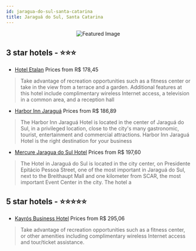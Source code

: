 ```yaml
---
id: jaragua-do-sul-santa-catarina
title: Jaraguá do Sul, Santa Catarina
---
```


<center><img src="https://i.travelapi.com/hotels/24000000/23660000/23659600/23659548/bd8b69cd_z.jpg" alt="Featured Image" /></center>


##  3 star hotels - ⭐️⭐️⭐️

-    [Hotel Etalan](https://us.hurb.com/hotels/jaragua-do-sul/hotel-etalan-JNP-JP324139?cmp=18055) Prices from R$ 178,45
   > Take advantage of recreation opportunities such as a fitness center or take in the view from a terrace and a garden. Additional features at this hotel include complimentary wireless Internet access, a television in a common area, and a reception hall
-    [Harbor Inn Jaraguá](https://us.hurb.com/hotels/jaragua-do-sul/harbor-inn-jaragua-OMN-5938?cmp=18055) Prices from R$ 186,89
   > The Harbor Inn Jaraguá Hotel is located in the center of Jaraguá do Sul, in a privileged location, close to the city's many gastronomic, tourist, entertainment and commercial attractions. Harbor Inn Jaraguá Hotel is the right destination for your business
-    [Mercure Jaragua do Sul Hotel](https://us.hurb.com/hotels/jaragua-do-sul/mercure-jaragua-do-sul-hotel-OMN-4465?cmp=18055) Prices from R$ 197,60
   > The Hotel in Jaraguá do Sul is located in the city center, on Presidente Epitácio Pessoa Street, one of the most important in Jaraguá do Sul, next to the Breithaupt Mall and one kilometer from SCAR, the most important Event Center in the city. The hotel a

##  5 star hotels - ⭐️⭐️⭐️⭐️⭐️

-    [Kayrós Business Hotel](https://us.hurb.com/hotels/jaragua-do-sul/kayros-business-hotel-JNP-JP825627?cmp=18055) Prices from R$ 295,06
   > Take advantage of recreation opportunities such as a fitness center, or other amenities including complimentary wireless Internet access and tour/ticket assistance.
